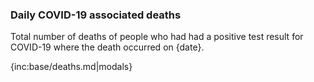 ﻿### Daily COVID-19 associated deaths

Total number of deaths of people who had had a positive test result for COVID-19 where the death occurred on {date}.

{inc:base/deaths.md|modals}
